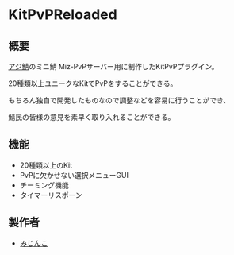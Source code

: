 # KitPvPReloaded
## 概要

[アジ鯖](https://azisaba.net/)のミニ鯖 Miz-PvPサーバー用に制作したKitPvPプラグイン。

20種類以上ユニークなKitでPvPをすることができる。

もちろん独自で開発したものなので調整などを容易に行うことができ、

鯖民の皆様の意見を素早く取り入れることができる。

## 機能

- 20種類以上のKit
- PvPに欠かせない選択メニューGUI
- チーミング機能
- タイマーリスポーン

## 製作者

- [みじんこ](https://twitter.com/Mizinkobusters)

